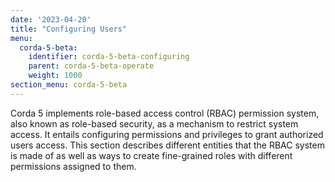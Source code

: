```yaml
---
date: '2023-04-20'
title: "Configuring Users"
menu:
  corda-5-beta:
    identifier: corda-5-beta-configuring
    parent: corda-5-beta-operate
    weight: 1000
section_menu: corda-5-beta
---
```


Corda 5 implements role-based access control (RBAC) permission system, also known as role-based security, as a mechanism to restrict system access.
It entails configuring permissions and privileges to grant authorized users access. This section describes different entities that the RBAC system is made of
as well as ways to create fine-grained roles with different permissions assigned to them.
